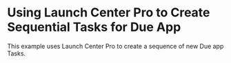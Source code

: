 # Using Launch Center Pro to Create Sequential Tasks for Due App

This example uses Launch Center Pro to create a sequence of new Due app Tasks. 

